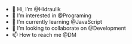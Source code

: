 - 👋 Hi, I’m @Hidraulik
- 👀 I’m interested in @Programing
- 🌱 I’m currently learning @JavaScript
- 💞️ I’m looking to collaborate on @Development
- 📫 How to reach me @DM

<!---
Hidraulik/Hidraulik is a ✨ special ✨ repository because its `README.md` (this file) appears on your GitHub profile.
You can click the Preview link to take a look at your changes.
--->
